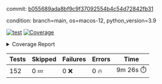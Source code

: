 commit: [b055689ada8bf9c9f37092554b4c54d72842fb31](https://github.com/rcmdnk/homebrew-file/tree/b055689ada8bf9c9f37092554b4c54d72842fb31)

condition: branch=main, os=macos-12, python_version=3.9

[![test](https://github.com/rcmdnk/homebrew-file/actions/workflows/test.yml/badge.svg)](https://github.com/rcmdnk/homebrew-file/actions/runs/6153297267)
<a href="https://github.com/rcmdnk/homebrew-file/blob/b055689ada8bf9c9f37092554b4c54d72842fb31/README.md"><img alt="Coverage" src="https://img.shields.io/badge/Coverage-54%25-orange.svg" /></a><details><summary>Coverage Report </summary><table><tr><th>File</th><th>Stmts</th><th>Miss</th><th>Cover</th><th>Missing</th></tr><tbody><tr><td colspan="5"><b>bin</b></td></tr><tr><td>&nbsp; &nbsp;<a href="https://github.com/rcmdnk/homebrew-file/blob/b055689ada8bf9c9f37092554b4c54d72842fb31/bin/brew-file">brew-file</a></td><td>1884</td><td>861</td><td>54%</td><td><a href="https://github.com/rcmdnk/homebrew-file/blob/b055689ada8bf9c9f37092554b4c54d72842fb31/bin/brew-file#L43-L58">43&ndash;58</a>, <a href="https://github.com/rcmdnk/homebrew-file/blob/b055689ada8bf9c9f37092554b4c54d72842fb31/bin/brew-file#L63-L65">63&ndash;65</a>, <a href="https://github.com/rcmdnk/homebrew-file/blob/b055689ada8bf9c9f37092554b4c54d72842fb31/bin/brew-file#L158">158</a>, <a href="https://github.com/rcmdnk/homebrew-file/blob/b055689ada8bf9c9f37092554b4c54d72842fb31/bin/brew-file#L273">273</a>, <a href="https://github.com/rcmdnk/homebrew-file/blob/b055689ada8bf9c9f37092554b4c54d72842fb31/bin/brew-file#L292">292</a>, <a href="https://github.com/rcmdnk/homebrew-file/blob/b055689ada8bf9c9f37092554b4c54d72842fb31/bin/brew-file#L357">357</a>, <a href="https://github.com/rcmdnk/homebrew-file/blob/b055689ada8bf9c9f37092554b4c54d72842fb31/bin/brew-file#L360-L363">360&ndash;363</a>, <a href="https://github.com/rcmdnk/homebrew-file/blob/b055689ada8bf9c9f37092554b4c54d72842fb31/bin/brew-file#L377-L382">377&ndash;382</a>, <a href="https://github.com/rcmdnk/homebrew-file/blob/b055689ada8bf9c9f37092554b4c54d72842fb31/bin/brew-file#L420-L425">420&ndash;425</a>, <a href="https://github.com/rcmdnk/homebrew-file/blob/b055689ada8bf9c9f37092554b4c54d72842fb31/bin/brew-file#L437">437</a>, <a href="https://github.com/rcmdnk/homebrew-file/blob/b055689ada8bf9c9f37092554b4c54d72842fb31/bin/brew-file#L440">440</a>, <a href="https://github.com/rcmdnk/homebrew-file/blob/b055689ada8bf9c9f37092554b4c54d72842fb31/bin/brew-file#L645">645</a>, <a href="https://github.com/rcmdnk/homebrew-file/blob/b055689ada8bf9c9f37092554b4c54d72842fb31/bin/brew-file#L647">647</a>, <a href="https://github.com/rcmdnk/homebrew-file/blob/b055689ada8bf9c9f37092554b4c54d72842fb31/bin/brew-file#L649">649</a>, <a href="https://github.com/rcmdnk/homebrew-file/blob/b055689ada8bf9c9f37092554b4c54d72842fb31/bin/brew-file#L666-L670">666&ndash;670</a>, <a href="https://github.com/rcmdnk/homebrew-file/blob/b055689ada8bf9c9f37092554b4c54d72842fb31/bin/brew-file#L683-L688">683&ndash;688</a>, <a href="https://github.com/rcmdnk/homebrew-file/blob/b055689ada8bf9c9f37092554b4c54d72842fb31/bin/brew-file#L698">698</a>, <a href="https://github.com/rcmdnk/homebrew-file/blob/b055689ada8bf9c9f37092554b4c54d72842fb31/bin/brew-file#L714">714</a>, <a href="https://github.com/rcmdnk/homebrew-file/blob/b055689ada8bf9c9f37092554b4c54d72842fb31/bin/brew-file#L718-L722">718&ndash;722</a>, <a href="https://github.com/rcmdnk/homebrew-file/blob/b055689ada8bf9c9f37092554b4c54d72842fb31/bin/brew-file#L740-L754">740&ndash;754</a>, <a href="https://github.com/rcmdnk/homebrew-file/blob/b055689ada8bf9c9f37092554b4c54d72842fb31/bin/brew-file#L847-L862">847&ndash;862</a>, <a href="https://github.com/rcmdnk/homebrew-file/blob/b055689ada8bf9c9f37092554b4c54d72842fb31/bin/brew-file#L890">890</a>, <a href="https://github.com/rcmdnk/homebrew-file/blob/b055689ada8bf9c9f37092554b4c54d72842fb31/bin/brew-file#L901-L902">901&ndash;902</a>, <a href="https://github.com/rcmdnk/homebrew-file/blob/b055689ada8bf9c9f37092554b4c54d72842fb31/bin/brew-file#L910">910</a>, <a href="https://github.com/rcmdnk/homebrew-file/blob/b055689ada8bf9c9f37092554b4c54d72842fb31/bin/brew-file#L923-L928">923&ndash;928</a>, <a href="https://github.com/rcmdnk/homebrew-file/blob/b055689ada8bf9c9f37092554b4c54d72842fb31/bin/brew-file#L932-L934">932&ndash;934</a>, <a href="https://github.com/rcmdnk/homebrew-file/blob/b055689ada8bf9c9f37092554b4c54d72842fb31/bin/brew-file#L938-L941">938&ndash;941</a>, <a href="https://github.com/rcmdnk/homebrew-file/blob/b055689ada8bf9c9f37092554b4c54d72842fb31/bin/brew-file#L1034-L1036">1034&ndash;1036</a>, <a href="https://github.com/rcmdnk/homebrew-file/blob/b055689ada8bf9c9f37092554b4c54d72842fb31/bin/brew-file#L1039">1039</a>, <a href="https://github.com/rcmdnk/homebrew-file/blob/b055689ada8bf9c9f37092554b4c54d72842fb31/bin/brew-file#L1045">1045</a>, <a href="https://github.com/rcmdnk/homebrew-file/blob/b055689ada8bf9c9f37092554b4c54d72842fb31/bin/brew-file#L1065-L1068">1065&ndash;1068</a>, <a href="https://github.com/rcmdnk/homebrew-file/blob/b055689ada8bf9c9f37092554b4c54d72842fb31/bin/brew-file#L1130">1130</a>, <a href="https://github.com/rcmdnk/homebrew-file/blob/b055689ada8bf9c9f37092554b4c54d72842fb31/bin/brew-file#L1159">1159</a>, <a href="https://github.com/rcmdnk/homebrew-file/blob/b055689ada8bf9c9f37092554b4c54d72842fb31/bin/brew-file#L1192">1192</a>, <a href="https://github.com/rcmdnk/homebrew-file/blob/b055689ada8bf9c9f37092554b4c54d72842fb31/bin/brew-file#L1195">1195</a>, <a href="https://github.com/rcmdnk/homebrew-file/blob/b055689ada8bf9c9f37092554b4c54d72842fb31/bin/brew-file#L1207">1207</a>, <a href="https://github.com/rcmdnk/homebrew-file/blob/b055689ada8bf9c9f37092554b4c54d72842fb31/bin/brew-file#L1209">1209</a>, <a href="https://github.com/rcmdnk/homebrew-file/blob/b055689ada8bf9c9f37092554b4c54d72842fb31/bin/brew-file#L1240">1240</a>, <a href="https://github.com/rcmdnk/homebrew-file/blob/b055689ada8bf9c9f37092554b4c54d72842fb31/bin/brew-file#L1244">1244</a>, <a href="https://github.com/rcmdnk/homebrew-file/blob/b055689ada8bf9c9f37092554b4c54d72842fb31/bin/brew-file#L1248-L1251">1248&ndash;1251</a>, <a href="https://github.com/rcmdnk/homebrew-file/blob/b055689ada8bf9c9f37092554b4c54d72842fb31/bin/brew-file#L1253-L1256">1253&ndash;1256</a>, <a href="https://github.com/rcmdnk/homebrew-file/blob/b055689ada8bf9c9f37092554b4c54d72842fb31/bin/brew-file#L1285-L1299">1285&ndash;1299</a>, <a href="https://github.com/rcmdnk/homebrew-file/blob/b055689ada8bf9c9f37092554b4c54d72842fb31/bin/brew-file#L1304-L1307">1304&ndash;1307</a>, <a href="https://github.com/rcmdnk/homebrew-file/blob/b055689ada8bf9c9f37092554b4c54d72842fb31/bin/brew-file#L1310-L1316">1310&ndash;1316</a>, <a href="https://github.com/rcmdnk/homebrew-file/blob/b055689ada8bf9c9f37092554b4c54d72842fb31/bin/brew-file#L1321">1321</a>, <a href="https://github.com/rcmdnk/homebrew-file/blob/b055689ada8bf9c9f37092554b4c54d72842fb31/bin/brew-file#L1329">1329</a>, <a href="https://github.com/rcmdnk/homebrew-file/blob/b055689ada8bf9c9f37092554b4c54d72842fb31/bin/brew-file#L1335-L1340">1335&ndash;1340</a>, <a href="https://github.com/rcmdnk/homebrew-file/blob/b055689ada8bf9c9f37092554b4c54d72842fb31/bin/brew-file#L1351-L1373">1351&ndash;1373</a>, <a href="https://github.com/rcmdnk/homebrew-file/blob/b055689ada8bf9c9f37092554b4c54d72842fb31/bin/brew-file#L1401">1401</a>, <a href="https://github.com/rcmdnk/homebrew-file/blob/b055689ada8bf9c9f37092554b4c54d72842fb31/bin/brew-file#L1417-L1424">1417&ndash;1424</a>, <a href="https://github.com/rcmdnk/homebrew-file/blob/b055689ada8bf9c9f37092554b4c54d72842fb31/bin/brew-file#L1429-L1445">1429&ndash;1445</a>, <a href="https://github.com/rcmdnk/homebrew-file/blob/b055689ada8bf9c9f37092554b4c54d72842fb31/bin/brew-file#L1450-L1454">1450&ndash;1454</a>, <a href="https://github.com/rcmdnk/homebrew-file/blob/b055689ada8bf9c9f37092554b4c54d72842fb31/bin/brew-file#L1468-L1515">1468&ndash;1515</a>, <a href="https://github.com/rcmdnk/homebrew-file/blob/b055689ada8bf9c9f37092554b4c54d72842fb31/bin/brew-file#L1518-L1549">1518&ndash;1549</a>, <a href="https://github.com/rcmdnk/homebrew-file/blob/b055689ada8bf9c9f37092554b4c54d72842fb31/bin/brew-file#L1554-L1588">1554&ndash;1588</a>, <a href="https://github.com/rcmdnk/homebrew-file/blob/b055689ada8bf9c9f37092554b4c54d72842fb31/bin/brew-file#L1593-L1674">1593&ndash;1674</a>, <a href="https://github.com/rcmdnk/homebrew-file/blob/b055689ada8bf9c9f37092554b4c54d72842fb31/bin/brew-file#L1677-L1686">1677&ndash;1686</a>, <a href="https://github.com/rcmdnk/homebrew-file/blob/b055689ada8bf9c9f37092554b4c54d72842fb31/bin/brew-file#L1699">1699</a>, <a href="https://github.com/rcmdnk/homebrew-file/blob/b055689ada8bf9c9f37092554b4c54d72842fb31/bin/brew-file#L1704">1704</a>, <a href="https://github.com/rcmdnk/homebrew-file/blob/b055689ada8bf9c9f37092554b4c54d72842fb31/bin/brew-file#L1709-L1748">1709&ndash;1748</a>, <a href="https://github.com/rcmdnk/homebrew-file/blob/b055689ada8bf9c9f37092554b4c54d72842fb31/bin/brew-file#L1752-L1861">1752&ndash;1861</a>, <a href="https://github.com/rcmdnk/homebrew-file/blob/b055689ada8bf9c9f37092554b4c54d72842fb31/bin/brew-file#L1871-L1883">1871&ndash;1883</a>, <a href="https://github.com/rcmdnk/homebrew-file/blob/b055689ada8bf9c9f37092554b4c54d72842fb31/bin/brew-file#L1887">1887</a>, <a href="https://github.com/rcmdnk/homebrew-file/blob/b055689ada8bf9c9f37092554b4c54d72842fb31/bin/brew-file#L1896-L1976">1896&ndash;1976</a>, <a href="https://github.com/rcmdnk/homebrew-file/blob/b055689ada8bf9c9f37092554b4c54d72842fb31/bin/brew-file#L1984-L2029">1984&ndash;2029</a>, <a href="https://github.com/rcmdnk/homebrew-file/blob/b055689ada8bf9c9f37092554b4c54d72842fb31/bin/brew-file#L2032-L2039">2032&ndash;2039</a>, <a href="https://github.com/rcmdnk/homebrew-file/blob/b055689ada8bf9c9f37092554b4c54d72842fb31/bin/brew-file#L2043-L2044">2043&ndash;2044</a>, <a href="https://github.com/rcmdnk/homebrew-file/blob/b055689ada8bf9c9f37092554b4c54d72842fb31/bin/brew-file#L2049-L2093">2049&ndash;2093</a>, <a href="https://github.com/rcmdnk/homebrew-file/blob/b055689ada8bf9c9f37092554b4c54d72842fb31/bin/brew-file#L2102-L2138">2102&ndash;2138</a>, <a href="https://github.com/rcmdnk/homebrew-file/blob/b055689ada8bf9c9f37092554b4c54d72842fb31/bin/brew-file#L2141-L2147">2141&ndash;2147</a>, <a href="https://github.com/rcmdnk/homebrew-file/blob/b055689ada8bf9c9f37092554b4c54d72842fb31/bin/brew-file#L2151-L2159">2151&ndash;2159</a>, <a href="https://github.com/rcmdnk/homebrew-file/blob/b055689ada8bf9c9f37092554b4c54d72842fb31/bin/brew-file#L2181-L2182">2181&ndash;2182</a>, <a href="https://github.com/rcmdnk/homebrew-file/blob/b055689ada8bf9c9f37092554b4c54d72842fb31/bin/brew-file#L2186">2186</a>, <a href="https://github.com/rcmdnk/homebrew-file/blob/b055689ada8bf9c9f37092554b4c54d72842fb31/bin/brew-file#L2197-L2198">2197&ndash;2198</a>, <a href="https://github.com/rcmdnk/homebrew-file/blob/b055689ada8bf9c9f37092554b4c54d72842fb31/bin/brew-file#L2208-L2377">2208&ndash;2377</a>, <a href="https://github.com/rcmdnk/homebrew-file/blob/b055689ada8bf9c9f37092554b4c54d72842fb31/bin/brew-file#L2383-L2538">2383&ndash;2538</a>, <a href="https://github.com/rcmdnk/homebrew-file/blob/b055689ada8bf9c9f37092554b4c54d72842fb31/bin/brew-file#L2566">2566</a>, <a href="https://github.com/rcmdnk/homebrew-file/blob/b055689ada8bf9c9f37092554b4c54d72842fb31/bin/brew-file#L2591">2591</a>, <a href="https://github.com/rcmdnk/homebrew-file/blob/b055689ada8bf9c9f37092554b4c54d72842fb31/bin/brew-file#L2668">2668</a>, <a href="https://github.com/rcmdnk/homebrew-file/blob/b055689ada8bf9c9f37092554b4c54d72842fb31/bin/brew-file#L2673-L2684">2673&ndash;2684</a>, <a href="https://github.com/rcmdnk/homebrew-file/blob/b055689ada8bf9c9f37092554b4c54d72842fb31/bin/brew-file#L2708-L2716">2708&ndash;2716</a>, <a href="https://github.com/rcmdnk/homebrew-file/blob/b055689ada8bf9c9f37092554b4c54d72842fb31/bin/brew-file#L2733">2733</a>, <a href="https://github.com/rcmdnk/homebrew-file/blob/b055689ada8bf9c9f37092554b4c54d72842fb31/bin/brew-file#L2739">2739</a>, <a href="https://github.com/rcmdnk/homebrew-file/blob/b055689ada8bf9c9f37092554b4c54d72842fb31/bin/brew-file#L2751">2751</a>, <a href="https://github.com/rcmdnk/homebrew-file/blob/b055689ada8bf9c9f37092554b4c54d72842fb31/bin/brew-file#L2767">2767</a>, <a href="https://github.com/rcmdnk/homebrew-file/blob/b055689ada8bf9c9f37092554b4c54d72842fb31/bin/brew-file#L2779">2779</a>, <a href="https://github.com/rcmdnk/homebrew-file/blob/b055689ada8bf9c9f37092554b4c54d72842fb31/bin/brew-file#L2781-L2785">2781&ndash;2785</a>, <a href="https://github.com/rcmdnk/homebrew-file/blob/b055689ada8bf9c9f37092554b4c54d72842fb31/bin/brew-file#L2789-L2792">2789&ndash;2792</a>, <a href="https://github.com/rcmdnk/homebrew-file/blob/b055689ada8bf9c9f37092554b4c54d72842fb31/bin/brew-file#L2795-L2798">2795&ndash;2798</a>, <a href="https://github.com/rcmdnk/homebrew-file/blob/b055689ada8bf9c9f37092554b4c54d72842fb31/bin/brew-file#L2801-L2809">2801&ndash;2809</a>, <a href="https://github.com/rcmdnk/homebrew-file/blob/b055689ada8bf9c9f37092554b4c54d72842fb31/bin/brew-file#L2838-L2845">2838&ndash;2845</a>, <a href="https://github.com/rcmdnk/homebrew-file/blob/b055689ada8bf9c9f37092554b4c54d72842fb31/bin/brew-file#L2856-L2863">2856&ndash;2863</a>, <a href="https://github.com/rcmdnk/homebrew-file/blob/b055689ada8bf9c9f37092554b4c54d72842fb31/bin/brew-file#L2944-L2946">2944&ndash;2946</a>, <a href="https://github.com/rcmdnk/homebrew-file/blob/b055689ada8bf9c9f37092554b4c54d72842fb31/bin/brew-file#L2967">2967</a>, <a href="https://github.com/rcmdnk/homebrew-file/blob/b055689ada8bf9c9f37092554b4c54d72842fb31/bin/brew-file#L2973">2973</a>, <a href="https://github.com/rcmdnk/homebrew-file/blob/b055689ada8bf9c9f37092554b4c54d72842fb31/bin/brew-file#L2984-L3596">2984&ndash;3596</a>, <a href="https://github.com/rcmdnk/homebrew-file/blob/b055689ada8bf9c9f37092554b4c54d72842fb31/bin/brew-file#L3600">3600</a></td></tr><tr><td><b>TOTAL</b></td><td><b>1884</b></td><td><b>861</b></td><td><b>54%</b></td><td>&nbsp;</td></tr></tbody></table></details>

| Tests | Skipped | Failures | Errors | Time |
| ----- | ------- | -------- | -------- | ------------------ |
| 152 | 0 :zzz: | 0 :x: | 0 :fire: | 9m 26s :stopwatch: |

